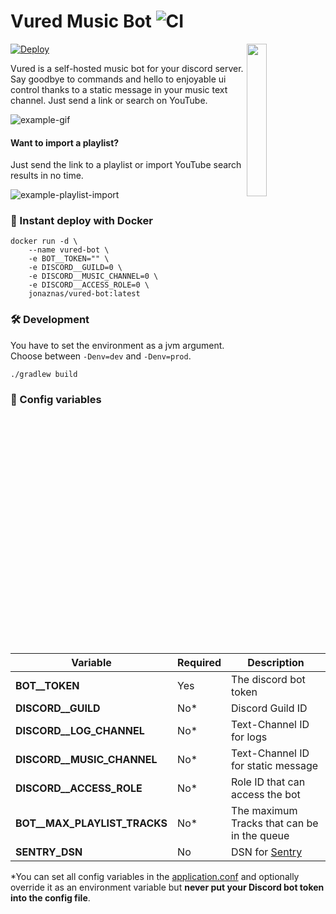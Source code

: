 # Vured Music Bot ![CI](https://github.com/vured/vured-bot/workflows/CI/badge.svg)

<img align="right" src="https://i.imgur.com/oRkMRah.png" width=25%>

[![Deploy](https://www.herokucdn.com/deploy/button.svg)](https://heroku.com/deploy?template=https://github.com/vured/vured-bot)

Vured is a self-hosted music bot for your discord server. 
Say goodbye to commands and hello to enjoyable ui control thanks to a static message in your music text channel.
Just send a link or search on YouTube.

![example-gif](https://i.imgur.com/uW0sJik.gif)

#### Want to import a playlist?
Just send the link to a playlist or import YouTube search results in no time.

![example-playlist-import](https://i.imgur.com/YVnwEOH.png)

### 🚢 Instant deploy with Docker

```console
docker run -d \
    --name vured-bot \
    -e BOT__TOKEN="" \
    -e DISCORD__GUILD=0 \
    -e DISCORD__MUSIC_CHANNEL=0 \
    -e DISCORD__ACCESS_ROLE=0 \
    jonaznas/vured-bot:latest
```


### 🛠 Development

You have to set the environment as a jvm argument. Choose between ``-Denv=dev`` and ``-Denv=prod``.

```
./gradlew build
```


### 📝 Config variables

Variable | Required | Description
-------- | ------------ | ------------
**BOT__TOKEN** | Yes | The discord bot token
**DISCORD__GUILD** | No* | Discord Guild ID
**DISCORD__LOG_CHANNEL** | No* | Text-Channel ID for logs
**DISCORD__MUSIC_CHANNEL** | No* | Text-Channel ID for static message
**DISCORD__ACCESS_ROLE** | No* | Role ID that can access the bot
**BOT__MAX_PLAYLIST_TRACKS** | No* | The maximum Tracks that can be in the queue
**SENTRY_DSN** | No | DSN for [Sentry](https://sentry.io)

*You can set all config variables in the [application.conf](https://github.com/vured/vured-bot/tree/master/src/main/resources) and optionally override it as an environment variable but **never put your Discord bot token into the config file**.
